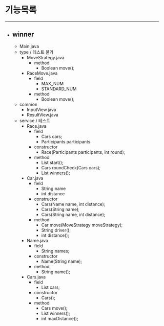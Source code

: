 # 기능목록

---

- ## winner
  - Main.java
  - type / 테스트 불가
    - MoveStrategy.java
      - method
        - Boolean move();
    - RaceMove.java
      - field
        - MAX_NUM
        - STANDARD_NUM
      - method
        - Boolean move();
  - common
    - InputView.java
    - ResultView.java
  - service / 테스트
    - Race.java
      - field
        - Cars cars;
        - Participants participants
      - constructor
        - Race(Participants participants, int round);
      - method
        - List<Cars> start();
        - Cars roundCheck(Cars cars);
        - List<String> winners();
    - Car.java
      - field
        - String name
        - int distance
      - constructor
        - Cars(Name name, int distance);
        - Cars(String name);
        - Cars(String name, int distance);
      - method
        - Car move(MoveStrategy moveStrategy);
        - String driver();
        - int distance();
    - Name.java
      - field
        - String names;
      - constructor
        - Name(String name);
      - method
        - String name();
    - Cars.java
      - field
        - List<Car> cars;
      - constructor
        - Cars();
      - method
        - Cars move();
        - List<String> winners();
        - int maxDistance();
